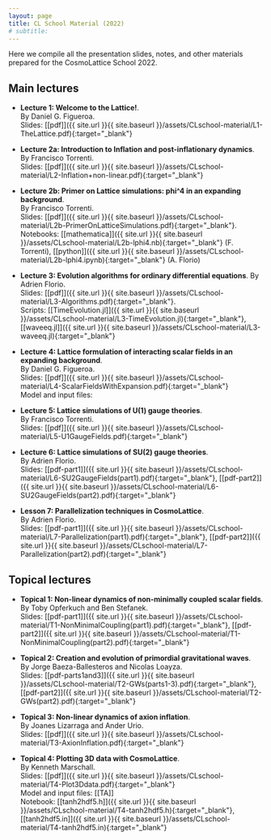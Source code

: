 ```yaml
---
layout: page
title: CL School Material (2022)
# subtitle:
---
```


Here we compile all the presentation slides, notes, and other materials prepared for the CosmoLattice School 2022.

## Main lectures

- **Lecture 1: Welcome to the Lattice!**. <br>
  By Daniel G. Figueroa.<br>
   Slides: [[pdf]]({{ site.url }}{{ site.baseurl }}/assets/CLschool-material/L1-TheLattice.pdf){:target="_blank"}   

- **Lecture 2a: Introduction to Inflation and post-inflationary dynamics**.<br> 
   By Francisco Torrenti.<br>
   Slides: [[pdf]]({{ site.url }}{{ site.baseurl }}/assets/CLschool-material/L2-Inflation+non-linear.pdf){:target="_blank"}   

- **Lecture 2b: Primer on Lattice simulations: phi^4 in an expanding background**. <br>
   By Francisco Torrenti.<br>
   Slides: [[pdf]]({{ site.url }}{{ site.baseurl }}/assets/CLschool-material/L2b-PrimerOnLatticeSimulations.pdf){:target="_blank"}.<br>
   Notebooks: [[mathematica]]({{ site.url }}{{ site.baseurl }}/assets/CLschool-material/L2b-lphi4.nb){:target="_blank"} (F. Torrenti),
    	      [[python]]({{ site.url }}{{ site.baseurl }}/assets/CLschool-material/L2b-lphi4.ipynb){:target="_blank"} (A. Florio)

- **Lecture 3: Evolution algorithms for ordinary differential equations**. By Adrien Florio.<br>
  Slides: [[pdf]]({{ site.url }}{{ site.baseurl }}/assets/CLschool-material/L3-Algorithms.pdf){:target="_blank"}.<br>
  Scripts: [[TimeEvolution.jl]]({{ site.url }}{{ site.baseurl }}/assets/CLschool-material/L3-TimeEvolution.jl){:target="_blank"}, [[waveeq.jl]]({{ site.url }}{{ site.baseurl }}/assets/CLschool-material/L3-waveeq.jl){:target="_blank"}

- **Lecture 4: Lattice formulation of interacting scalar fields in an expanding background**.<br> 
	By Daniel G. Figueroa.<br>
  Slides: [[pdf]]({{ site.url }}{{ site.baseurl }}/assets/CLschool-material/L4-ScalarFieldsWithExpansion.pdf){:target="_blank"}<br>
  Model and input files: <br>

- **Lecture 5: Lattice simulations of U(1) gauge theories**. <br>
   By Francisco Torrenti.<br>
   Slides: [[pdf]]({{ site.url }}{{ site.baseurl }}/assets/CLschool-material/L5-U1GaugeFields.pdf){:target="_blank"}<br>

- **Lecture 6: Lattice simulations of SU(2) gauge theories**.<br> 
By Adrien Florio.<br>
   Slides: [[pdf-part1]]({{ site.url }}{{ site.baseurl }}/assets/CLschool-material/L6-SU2GaugeFields(part1).pdf){:target="_blank"}, [[pdf-part2]]({{ site.url }}{{ site.baseurl }}/assets/CLschool-material/L6-SU2GaugeFields(part2).pdf){:target="_blank"}<br>

- **Lesson 7: Parallelization techniques in CosmoLattice**. <br>
	By Adrien Florio.<br>
	Slides: [[pdf-part1]]({{ site.url }}{{ site.baseurl }}/assets/CLschool-material/L7-Parallelization(part1).pdf){:target="_blank"}, [[pdf-part2]]({{ site.url }}{{ site.baseurl }}/assets/CLschool-material/L7-Parallelization(part2).pdf){:target="_blank"}<br>


## Topical lectures

- **Topical 1: Non-linear dynamics of non-minimally coupled scalar fields**. <br>
	By Toby Opferkuch and Ben Stefanek.<br>
	Slides: [[pdf-part1]]({{ site.url }}{{ site.baseurl }}/assets/CLschool-material/T1-NonMinimalCoupling(part1).pdf){:target="_blank"}, [[pdf-part2]]({{ site.url }}{{ site.baseurl }}/assets/CLschool-material/T1-NonMinimalCoupling(part2).pdf){:target="_blank"}<br>

- **Topical 2: Creation and evolution of primordial gravitational waves**.<br> 
	By Jorge Baeza-Ballesteros and Nicolas Loayza.<br>
	Slides: [[pdf-parts1and3]]({{ site.url }}{{ site.baseurl }}/assets/CLschool-material/T2-GWs(parts1-3).pdf){:target="_blank"}, [[pdf-part2]]({{ site.url }}{{ site.baseurl }}/assets/CLschool-material/T2-GWs(part2).pdf){:target="_blank"}<br>
	
- **Topical 3: Non-linear dynamics of axion inflation**. <br>
	By Joanes Lizarraga and Ander Urio. <br>
	Slides: [[pdf]]({{ site.url }}{{ site.baseurl }}/assets/CLschool-material/T3-AxionInflation.pdf){:target="_blank"}
	
- **Topical 4: Plotting 3D data with CosmoLattice**. <br>
	By Kenneth Marschall. <br>
	Slides: [[pdf]]({{ site.url }}{{ site.baseurl }}/assets/CLschool-material/T4-Plot3Ddata.pdf){:target="_blank"}<br>
	Model and input files: [[TA]]<br>
	Notebook: [[tanh2hdf5.h]]({{ site.url }}{{ site.baseurl }}/assets/CLschool-material/T4-tanh2hdf5.h){:target="_blank"}, [[tanh2hdf5.in]]({{ site.url }}{{ site.baseurl }}/assets/CLschool-material/T4-tanh2hdf5.in){:target="_blank"}
